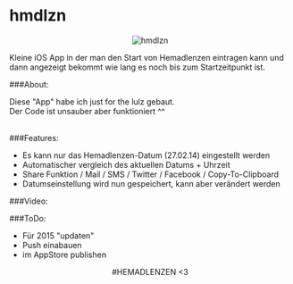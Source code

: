 hmdlzn
======

<p align="center">
  <img src="https://www.dropbox.com/s/hohuxxmp6uplwpj/hmdlzn.png" alt="hmdlzn" title="hmdlzn-App">
</p>

Kleine iOS App in der man den Start von Hemadlenzen eintragen kann und dann angezeigt bekommt wie lang es noch bis zum Startzeitpunkt ist.

###About:

Diese "App" habe ich just for the lulz gebaut. <br>
Der Code ist unsauber aber funktioniert ^^ <br>
<br>

###Features:
* Es kann nur das Hemadlenzen-Datum (27.02.14) eingestellt werden 
* Automatischer vergleich des aktuellen Datums + Uhrzeit
* Share Funktion / Mail / SMS / Twitter / Facebook / Copy-To-Clipboard
* Datumseinstellung wird nun gespeichert, kann aber verändert werden

###Video:


###ToDo:
* Für 2015 "updaten"
* Push einabauen
* im AppStore publishen

<p>
<p>
<center>
#HEMADLENZEN <3 
<center>